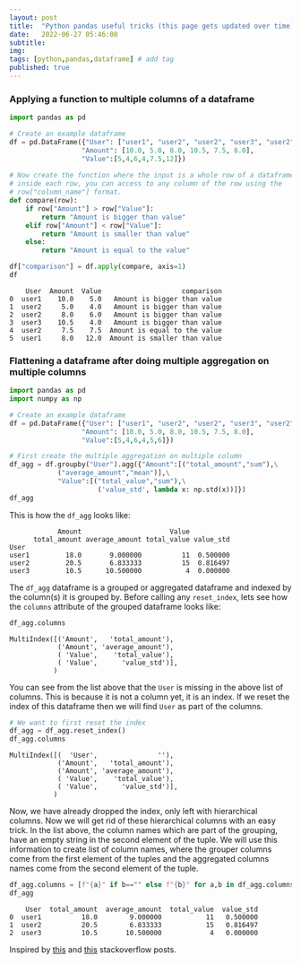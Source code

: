 ```yaml
---
layout: post
title:  "Python pandas useful tricks (this page gets updated over time)"
date:   2022-06-27 05:46:00
subtitle: 
img:
tags: [python,pandas,dataframe] # add tag
published: true
---
```

### Applying a function to multiple columns of a dataframe
```python
import pandas as pd

# Create an example dataframe
df = pd.DataFrame({"User": ["user1", "user2", "user2", "user3", "user2", "user1"],
                  "Amount": [10.0, 5.0, 8.0, 10.5, 7.5, 8.0],
                  "Value":[5,4,6,4,7.5,12]})
                  
# Now create the function where the input is a whole row of a dataframe
# inside each row, you can access to any column of the row using the
# row["column_name"] format.
def compare(row):
    if row["Amount"] > row["Value"]:
        return "Amount is bigger than value"
    elif row["Amount"] < row["Value"]:
        return "Amount is smaller than value"
    else:
        return "Amount is equal to the value"

df["comparison"] = df.apply(compare, axis=1)
df
```
```
    User  Amount  Value                    comparison
0  user1    10.0    5.0   Amount is bigger than value
1  user2     5.0    4.0   Amount is bigger than value
2  user2     8.0    6.0   Amount is bigger than value
3  user3    10.5    4.0   Amount is bigger than value
4  user2     7.5    7.5  Amount is equal to the value
5  user1     8.0   12.0  Amount is smaller than value
```
### Flattening a dataframe after doing multiple aggregation on multiple columns

```python
import pandas as pd
import numpy as np

# Create an example dataframe
df = pd.DataFrame({"User": ["user1", "user2", "user2", "user3", "user2", "user1"],
                  "Amount": [10.0, 5.0, 8.0, 10.5, 7.5, 8.0],
                  "Value":[5,4,6,4,5,6]})

# First create the multiple aggregation on multiple column            
df_agg = df.groupby("User").agg({"Amount":[("total_amount","sum"),\
            ("average_amount","mean")],\
            "Value":[("total_value","sum"),\
                      ('value_std', lambda x: np.std(x))]})
df_agg
```

This is how the `df_agg` looks like:
```
            Amount                      Value          
      total_amount average_amount total_value value_std
User                                                   
user1         18.0       9.000000          11  0.500000
user2         20.5       6.833333          15  0.816497
user3         10.5      10.500000           4  0.000000
```
The `df_agg` dataframe is a grouped or aggregated dataframe and indexed by the column(s) it is grouped by. Before calling any `reset_index`, lets see how the `columns` attribute of the grouped dataframe looks like:
```python
df_agg.columns
```
```
MultiIndex([('Amount',   'total_amount'),
            ('Amount', 'average_amount'),
            ( 'Value',    'total_value'),
            ( 'Value',      'value_std')],
           )
```
You can see from the list above that the `User` is missing in the above list of columns. This is because it is not a column yet, it is an index. If we reset the index of this dataframe then we will find `User` as part of the columns.
```python
# We want to first reset the index
df_agg = df_agg.reset_index()
df_agg.columns
```
```
MultiIndex([(  'User',               ''),
            ('Amount',   'total_amount'),
            ('Amount', 'average_amount'),
            ( 'Value',    'total_value'),
            ( 'Value',      'value_std')],
           )
```
Now, we have already dropped the index, only left with hierarchical columns. Now we will get rid of these hierarchical columns with an easy trick. In the list above, the column names which are part of the grouping, have an empty string in the second element of the tuple. We will use this information to create list of column names, where the grouper columns come from the first element of the tuples and the aggregated columns names come from the second element of the tuple.
```python
df_agg.columns = [f"{a}" if b=="" else f"{b}" for a,b in df_agg.columns]
df_agg
```
```
    User  total_amount  average_amount  total_value  value_std
0  user1          18.0        9.000000           11   0.500000
1  user2          20.5        6.833333           15   0.816497
2  user3          10.5       10.500000            4   0.000000
```

Inspired by [this](https://stackoverflow.com/questions/39568965/how-to-reset-indexes-when-aggregating-multiple-columns-in-pandas) and [this](https://stackoverflow.com/questions/55817201/pandas-groupby-chaining-rename-multi-index-column-to-one-row-column) stackoverflow posts.
